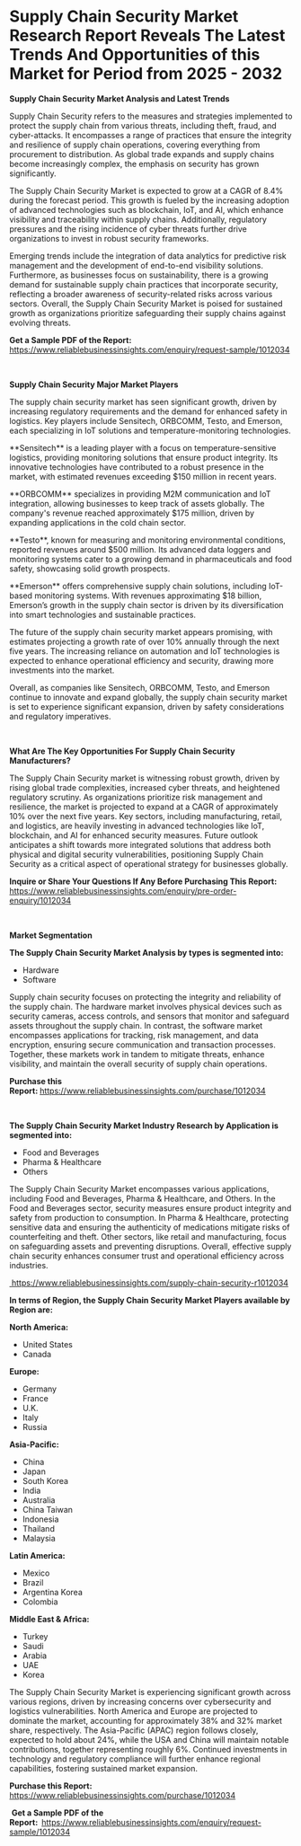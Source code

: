 <p><h1>Supply Chain Security Market Research Report Reveals The Latest Trends And Opportunities of this Market for Period from 2025 - 2032</h1></p><p><strong>Supply Chain Security Market Analysis and Latest Trends</strong></p>
<p><p>Supply Chain Security refers to the measures and strategies implemented to protect the supply chain from various threats, including theft, fraud, and cyber-attacks. It encompasses a range of practices that ensure the integrity and resilience of supply chain operations, covering everything from procurement to distribution. As global trade expands and supply chains become increasingly complex, the emphasis on security has grown significantly.</p><p>The Supply Chain Security Market is expected to grow at a CAGR of 8.4% during the forecast period. This growth is fueled by the increasing adoption of advanced technologies such as blockchain, IoT, and AI, which enhance visibility and traceability within supply chains. Additionally, regulatory pressures and the rising incidence of cyber threats further drive organizations to invest in robust security frameworks. </p><p>Emerging trends include the integration of data analytics for predictive risk management and the development of end-to-end visibility solutions. Furthermore, as businesses focus on sustainability, there is a growing demand for sustainable supply chain practices that incorporate security, reflecting a broader awareness of security-related risks across various sectors. Overall, the Supply Chain Security Market is poised for sustained growth as organizations prioritize safeguarding their supply chains against evolving threats.</p></p>
<p><strong>Get a Sample PDF of the Report:&nbsp;</strong> <a href="https://www.reliablebusinessinsights.com/enquiry/request-sample/1012034?utm_campaign=3445&utm_medium=2&utm_source=Github&utm_content=ia&utm_term=17042025&utm_id=supply-chain-security">https://www.reliablebusinessinsights.com/enquiry/request-sample/1012034</a></p>
<p>&nbsp;</p>
<p><strong>Supply Chain Security Major Market Players</strong></p>
<p><p>The supply chain security market has seen significant growth, driven by increasing regulatory requirements and the demand for enhanced safety in logistics. Key players include Sensitech, ORBCOMM, Testo, and Emerson, each specializing in IoT solutions and temperature-monitoring technologies.</p><p>**Sensitech** is a leading player with a focus on temperature-sensitive logistics, providing monitoring solutions that ensure product integrity. Its innovative technologies have contributed to a robust presence in the market, with estimated revenues exceeding $150 million in recent years.</p><p>**ORBCOMM** specializes in providing M2M communication and IoT integration, allowing businesses to keep track of assets globally. The company's revenue reached approximately $175 million, driven by expanding applications in the cold chain sector.</p><p>**Testo**, known for measuring and monitoring environmental conditions, reported revenues around $500 million. Its advanced data loggers and monitoring systems cater to a growing demand in pharmaceuticals and food safety, showcasing solid growth prospects.</p><p>**Emerson** offers comprehensive supply chain solutions, including IoT-based monitoring systems. With revenues approximating $18 billion, Emerson’s growth in the supply chain sector is driven by its diversification into smart technologies and sustainable practices.</p><p>The future of the supply chain security market appears promising, with estimates projecting a growth rate of over 10% annually through the next five years. The increasing reliance on automation and IoT technologies is expected to enhance operational efficiency and security, drawing more investments into the market. </p><p>Overall, as companies like Sensitech, ORBCOMM, Testo, and Emerson continue to innovate and expand globally, the supply chain security market is set to experience significant expansion, driven by safety considerations and regulatory imperatives.</p></p>
<p>&nbsp;</p>
<p><strong>What Are The Key Opportunities For Supply Chain Security Manufacturers?</strong></p>
<p><p>The Supply Chain Security market is witnessing robust growth, driven by rising global trade complexities, increased cyber threats, and heightened regulatory scrutiny. As organizations prioritize risk management and resilience, the market is projected to expand at a CAGR of approximately 10% over the next five years. Key sectors, including manufacturing, retail, and logistics, are heavily investing in advanced technologies like IoT, blockchain, and AI for enhanced security measures. Future outlook anticipates a shift towards more integrated solutions that address both physical and digital security vulnerabilities, positioning Supply Chain Security as a critical aspect of operational strategy for businesses globally.</p></p>
<p><strong>Inquire or Share Your Questions If Any Before Purchasing This Report:</strong> <a href="https://www.reliablebusinessinsights.com/enquiry/pre-order-enquiry/1012034?utm_campaign=3445&utm_medium=2&utm_source=Github&utm_content=ia&utm_term=17042025&utm_id=supply-chain-security">https://www.reliablebusinessinsights.com/enquiry/pre-order-enquiry/1012034</a></p>
<p>&nbsp;</p>
<p><strong>Market Segmentation</strong></p>
<p><strong>The Supply Chain Security Market Analysis by types is segmented into:</strong></p>
<p><ul><li>Hardware</li><li>Software</li></ul></p>
<p><p>Supply chain security focuses on protecting the integrity and reliability of the supply chain. The hardware market involves physical devices such as security cameras, access controls, and sensors that monitor and safeguard assets throughout the supply chain. In contrast, the software market encompasses applications for tracking, risk management, and data encryption, ensuring secure communication and transaction processes. Together, these markets work in tandem to mitigate threats, enhance visibility, and maintain the overall security of supply chain operations.</p></p>
<p><strong>Purchase this Report:&nbsp;</strong><a href="https://www.reliablebusinessinsights.com/purchase/1012034?utm_campaign=3445&utm_medium=2&utm_source=Github&utm_content=ia&utm_term=17042025&utm_id=supply-chain-security">https://www.reliablebusinessinsights.com/purchase/1012034</a></p>
<p>&nbsp;</p>
<p><strong>The Supply Chain Security Market Industry Research by Application is segmented into:</strong></p>
<p><ul><li>Food and Beverages</li><li>Pharma & Healthcare</li><li>Others</li></ul></p>
<p><p>The Supply Chain Security Market encompasses various applications, including Food and Beverages, Pharma & Healthcare, and Others. In the Food and Beverages sector, security measures ensure product integrity and safety from production to consumption. In Pharma & Healthcare, protecting sensitive data and ensuring the authenticity of medications mitigate risks of counterfeiting and theft. Other sectors, like retail and manufacturing, focus on safeguarding assets and preventing disruptions. Overall, effective supply chain security enhances consumer trust and operational efficiency across industries.</p></p>
<p><a href="https://www.reliablebusinessinsights.com/supply-chain-security-r1012034?utm_campaign=3445&utm_medium=2&utm_source=Github&utm_content=ia&utm_term=17042025&utm_id=supply-chain-security">&nbsp;https://www.reliablebusinessinsights.com/supply-chain-security-r1012034</a></p>
<p><strong>In terms of Region, the Supply Chain Security Market Players available by Region are:</strong></p>
<p>
    <p> <strong> North America: </strong>
        <ul>
            <li>United States</li>
            <li>Canada</li>
        </ul>
        </p> 
    <p> <strong> Europe: </strong>
        <ul>
            <li>Germany</li>
            <li>France</li>
            <li>U.K.</li>
            <li>Italy</li>
            <li>Russia</li>
        </ul>
        </p> 
    <p> <strong> Asia-Pacific: </strong>
        <ul>
            <li>China</li>
            <li>Japan</li>
            <li>South Korea</li>
            <li>India</li>
            <li>Australia</li>
            <li>China Taiwan</li>
            <li>Indonesia</li>
            <li>Thailand</li>
            <li>Malaysia</li>
        </ul>
        </p> 
    <p> <strong> Latin America: </strong>
        <ul>
            <li>Mexico</li>
            <li>Brazil</li>
            <li>Argentina Korea</li>
            <li>Colombia</li>
        </ul>
        </p> 
    <p> <strong> Middle East & Africa: </strong>
        <ul>
            <li>Turkey</li>
            <li>Saudi</li>
            <li>Arabia</li>
            <li>UAE</li>
            <li>Korea</li>
        </ul>
    </p>
    </p>
<p><p>The Supply Chain Security Market is experiencing significant growth across various regions, driven by increasing concerns over cybersecurity and logistics vulnerabilities. North America and Europe are projected to dominate the market, accounting for approximately 38% and 32% market share, respectively. The Asia-Pacific (APAC) region follows closely, expected to hold about 24%, while the USA and China will maintain notable contributions, together representing roughly 6%. Continued investments in technology and regulatory compliance will further enhance regional capabilities, fostering sustained market expansion.</p></p>
<p><strong>Purchase this Report: </strong><a href="https://www.reliablebusinessinsights.com/purchase/1012034?utm_campaign=3445&utm_medium=2&utm_source=Github&utm_content=ia&utm_term=17042025&utm_id=supply-chain-security">https://www.reliablebusinessinsights.com/purchase/1012034</a></p>
<p>&nbsp;<strong>Get a Sample PDF of the Report:&nbsp;&nbsp;</strong><a href="https://www.reliablebusinessinsights.com/enquiry/request-sample/1012034?utm_campaign=3445&utm_medium=2&utm_source=Github&utm_content=ia&utm_term=17042025&utm_id=supply-chain-security">https://www.reliablebusinessinsights.com/enquiry/request-sample/1012034</a></p>
<p><strong></strong></p>
<p><p></p><p></p><p></p></p>